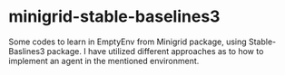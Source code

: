 # minigrid-stable-baselines3
Some codes to learn in EmptyEnv from Minigrid package, using Stable-Baslines3 package. I have utilized different approaches as to how to implement an agent in the mentioned environment.
